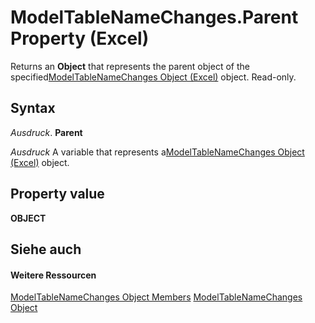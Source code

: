 
# ModelTableNameChanges.Parent Property (Excel)

Returns an  **Object** that represents the parent object of the specified[ModelTableNameChanges Object (Excel)](78ecf42b-7ce5-b00a-a9c1-ba3fdc5b5731.md) object. Read-only.


## Syntax

 _Ausdruck_. **Parent**

 _Ausdruck_ A variable that represents a[ModelTableNameChanges Object (Excel)](78ecf42b-7ce5-b00a-a9c1-ba3fdc5b5731.md) object.


## Property value

 **OBJECT**


## Siehe auch


#### Weitere Ressourcen


[ModelTableNameChanges Object Members](http://msdn.microsoft.com/library/241e9c2d-29ba-97a0-e20c-702ebd9b7b69%28Office.15%29.aspx)
[ModelTableNameChanges Object](78ecf42b-7ce5-b00a-a9c1-ba3fdc5b5731.md)